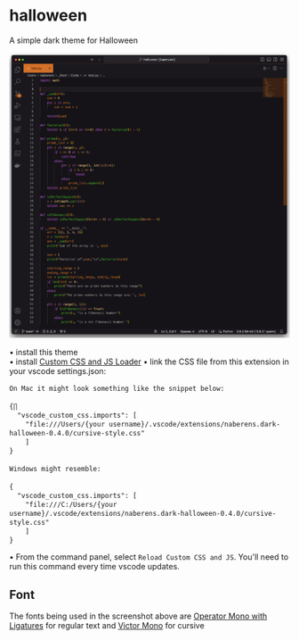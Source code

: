 # halloween

A simple dark theme for Halloween

![Theme Screenshot](./assets/screenshot.png)

• install this theme  
• install [Custom CSS and JS Loader](https://marketplace.visualstudio.com/items?itemName=be5invis.vscode-custom-css)
• link the CSS file from this extension in your vscode settings.json: 

```
On Mac it might look something like the snippet below:

{∏
  "vscode_custom_css.imports": [
    "file:///Users/{your username}/.vscode/extensions/naberens.dark-halloween-0.4.0/cursive-style.css"
    ]
}

Windows might resemble:

{
  "vscode_custom_css.imports": [
    "file:///C:/Users/{your username}/.vscode/extensions/naberens.dark-halloween-0.4.0/cursive-style.css"
    ]
}
```
• From the command panel, select `Reload Custom CSS and JS`. You'll need to run this command every time vscode updates.

## Font
The fonts being used in the screenshot above are [Operator Mono with Ligatures](https://github.com/kiliman/operator-mono-lig) for regular text and [Victor Mono](https://rubjo.github.io/victor-mono) for cursive